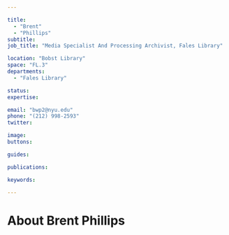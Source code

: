 ```yaml
---

title:
  - "Brent"
  - "Phillips"
subtitle: 
job_title: "Media Specialist And Processing Archivist, Fales Library"

location: "Bobst Library"
space: "FL.3"
departments:
  - "Fales Library"

status: 
expertise:

email: "bwp2@nyu.edu"
phone: "(212) 998-2593"
twitter: 

image: 
buttons:

guides:

publications:

keywords:

---
```


# About Brent Phillips


